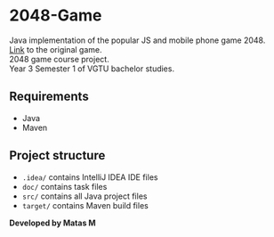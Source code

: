 # 2048-Game

Java implementation of the popular JS and mobile phone game 2048.<br>
<a href="https://play2048.co/">Link</a> to the original game.<br>
2048 game course project.<br>
Year 3 Semester 1 of VGTU bachelor studies.

## Requirements
- Java
- Maven

## Project structure
- <code>.idea/</code> contains IntelliJ IDEA IDE files
- <code>doc/</code> contains task files
- <code>src/</code> contains all Java project files
- <code>target/</code> contains Maven build files

<b>Developed by Matas M</b>
